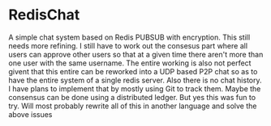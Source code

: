 # RedisChat
A simple chat system based on Redis PUBSUB with encryption. This still needs more refining. I still have to work out the consesus part where all users can approve other users so that at a given time there aren't more than one user with the same username.
The entire working is also not perfect givent that this entire can be reworked into a UDP based P2P chat so as to have the entire system of a single redis server. 
Also there is no chat history. I have plans to implement that by mostly using Git to track them. Maybe the consensus can be done using a distributed ledger. But yes this was fun to try. 
Will most probably rewrite all of this in another language and solve the above issues
